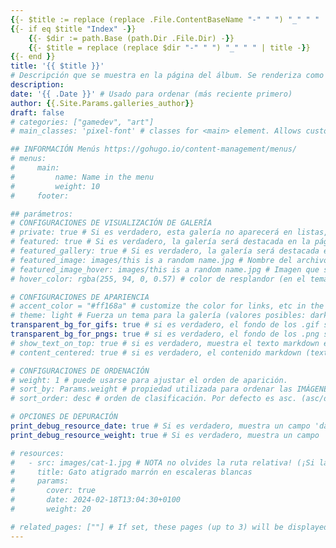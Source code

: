 ```yaml
---
{{- $title := replace (replace .File.ContentBaseName "-" " ") "_" " " | title -}}
{{- if eq $title "Index" -}}
	{{- $dir := path.Base (path.Dir .File.Dir) -}}
	{{- $title = replace (replace $dir "-" " ") "_" " " | title -}}
{{- end }}
title: '{{ $title }}'
# Descripción que se muestra en la página del álbum. Se renderiza como markdown para permitir agregar enlaces y algo de formato.
description: 
date: '{{ .Date }}' # Usado para ordenar (más reciente primero)
author: {{.Site.Params.galleries_author}}
draft: false
# categories: ["gamedev", "art"]
# main_classes: 'pixel-font' # classes for <main> element. Allows customization of each page. Example of use: add a class from `fonts.scss` to change the page font. (consolas-font, handwritten-font, etc).

## INFORMACIÓN Menús https://gohugo.io/content-management/menus/
# menus:
#     main:
#         name: Name in the menu
#         weight: 10
#     footer:

## parámetros:
# CONFIGURACIONES DE VISUALIZACIÓN DE GALERÍA
# private: true # Si es verdadero, esta galería no aparecerá en listas, RSS, sitemaps, etc. En las páginas de lista, usa cascade para ocultar descendientes.
# featured: true # Si es verdadero, la galería será destacada en la página principal con una imagen GRANDE (incluso si es privada).
# featured_gallery: true # Si es verdadero, la galería será destacada en la página principal (con un tamaño más pequeño) (incluso si es privada).
# featured_image: images/this is a random name.jpg # Nombre del archivo de imagen usado como miniatura del álbum. Si NO se establece, se usará la primera imagen que contenga "feature" en su nombre de archivo, de lo contrario, la primera imagen del álbum.
# featured_image_hover: images/this is a random name.jpg # Imagen que se muestra al pasar el cursor sobre el álbum. Si NO se establece, se usará la primera imagen que contenga "hover" en su nombre de archivo.
# hover_color: rgba(255, 94, 0, 0.57) # color de resplandor (en el tema oscuro) al hacer hover en una galeria. Si no se establece, se tomará el color más predominante de la imagen usada como hover.

# CONFIGURACIONES DE APARIENCIA
# accent_color = "#ff168a" # customize the color for links, etc in the page
# theme: light # Fuerza un tema para la galería (valores posibles: dark/light). Por defecto usa defaultTheme de la configuración.
transparent_bg_for_gifs: true # si es verdadero, el fondo de los .gif será transparente
transparent_bg_for_pngs: true # si es verdadero, el fondo de los .png será transparente
# show_text_on_top: true # si es verdadero, muestra el texto markdown encima de la galería. Si es falso o NO se establece, muestra el markdown debajo
# content_centered: true # si es verdadero, el contenido markdown (texto) de una galería estará centrado (recomendado solo si planeas agregar muy poco texto)

# CONFIGURACIONES DE ORDENACIÓN
# weight: 1 # puede usarse para ajustar el orden de aparición.
# sort_by: Params.weight # propiedad utilizada para ordenar las IMÁGENES en el álbum. Por defecto es Name (nombre del archivo), pero también puede ser Date, Params.weight o Params.src
# sort_order: desc # orden de clasificación. Por defecto es asc. (asc/desc)

# OPCIONES DE DEPURACIÓN
print_debug_resource_date: true # Si es verdadero, muestra un campo 'date' en la depuración
print_debug_resource_weight: true # Si es verdadero, muestra un campo 'weight' en la depuración

# resources:
#   - src: images/cat-1.jpg # NOTA no olvides la ruta relativa! (¡Si la imagen está dentro de 'images/' agrégala!)
#     title: Gato atigrado marrón en escaleras blancas
#     params:
#       cover: true
#       date: 2024-02-18T13:04:30+0100
#       weight: 20

# related_pages: [""] # If set, these pages (up to 3) will be displayed in the related section for this page. Useful when you want to be sure that a page appears as related
---
```

